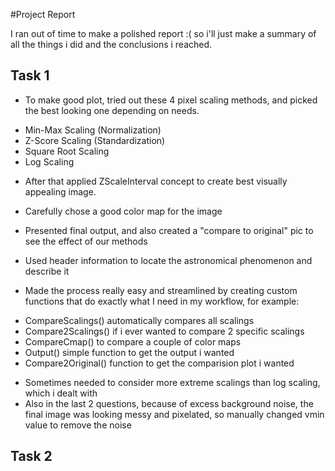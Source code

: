 #Project Report

I ran out of time to make a polished report :( so i'll just make a summary of all the things i did and the conclusions i reached.

## Task 1

- To make good plot, tried out these 4 pixel scaling methods, and picked the best looking one depending on needs.

* Min-Max Scaling (Normalization)
* Z-Score Scaling (Standardization)
* Square Root Scaling
* Log Scaling

- After that applied ZScaleInterval concept to create best visually appealing image.
- Carefully chose a good color map for the image
- Presented final output, and also created a "compare to original" pic to see the effect of our methods
- Used header information to locate the astronomical phenomenon and describe it

- Made the process really easy and streamlined by creating custom functions that do exactly what I need in my workflow, for example:

* CompareScalings() automatically compares all scalings
* Compare2Scalings() if i ever wanted to compare 2 specific scalings
* CompareCmap() to compare a couple of color maps
* Output() simple function to get the output i wanted
* Compare2Original() function to get the comparision plot i wanted

- Sometimes needed to consider more extreme scalings than log scaling, which i dealt with
- Also in the last 2 questions, because of excess background noise, the final image was looking messy and pixelated, so manually changed vmin value to remove the noise

## Task 2
